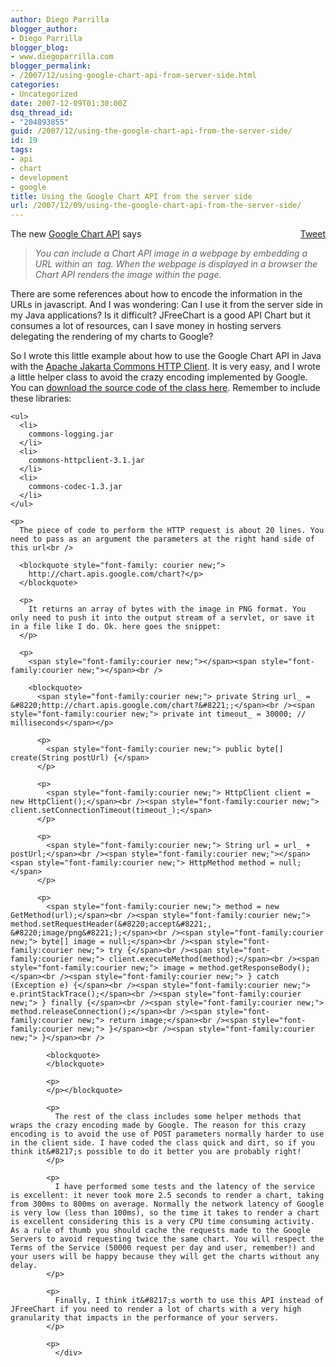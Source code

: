 ```yaml
---
author: Diego Parrilla
blogger_author:
- Diego Parrilla
blogger_blog:
- www.diegoparrilla.com
blogger_permalink:
- /2007/12/using-google-chart-api-from-server-side.html
categories:
- Uncategorized
date: 2007-12-09T01:30:00Z
dsq_thread_id:
- "204893855"
guid: /2007/12/using-the-google-chart-api-from-the-server-side/
id: 19
tags:
- api
- chart
- development
- google
title: Using the Google Chart API from the server side
url: /2007/12/09/using-the-google-chart-api-from-the-server-side/
---
```


<div style="float: right; margin-left: 10px;">
  <a href="https://twitter.com/share" class="twitter-share-button" data-via="nubeblog" data-hashtags="api,chart,development,google" data-count="vertical" data-url="/2007/12/09/using-the-google-chart-api-from-the-server-side/">Tweet</a>
</div>

<div xmlns="http://www.w3.org/1999/xhtml">
  The new <a href="http://code.google.com/apis/chart">Google Chart API</a> says<br /> 
  
  <blockquote>
    <span style="font-style: italic;">You can include a Chart API image in a webpage by embedding a URL within an <img /> tag. When the webpage is displayed in a browser the Chart API renders the image within the page.</span> </p>
  </blockquote>
  
  <p>
    There are some references about how to encode the information in the URLs in javascript. And I was wondering: Can I use it from the server side in my Java applications? Is it difficult? JFreeChart is a good API Chart but it consumes a lot of resources, can I save money in hosting servers delegating the rendering of my charts to Google?
  </p>
  
  <p>
    So I wrote this little example about how to use the Google Chart API in Java with the <a href="http://jakarta.apache.org/httpcomponents/httpclient-3.x/">Apache Jakarta Commons HTTP Client</a>. It is very easy, and I wrote a little helper class to avoid the crazy encoding implemented by Google. You can <a href="http://www.diegoparrilla.com/docs/GChartAPITest.java">download the source code of the class here</a>. Remember to include these libraries: 
    
    <ul>
      <li>
        commons-logging.jar
      </li>
      <li>
        commons-httpclient-3.1.jar
      </li>
      <li>
        commons-codec-1.3.jar
      </li>
    </ul>
    
    <p>
      The piece of code to perform the HTTP request is about 20 lines. You need to pass as an argument the parameters at the right hand side of this url<br /> 
      
      <blockquote style="font-family: courier new;">
        http://chart.apis.google.com/chart?</p>
      </blockquote>
      
      <p>
        It returns an array of bytes with the image in PNG format. You only need to push it into the output stream of a servlet, or save it in a file like I do. Ok. here goes the snippet:
      </p>
      
      <p>
        <span style="font-family:courier new;"></span><span style="font-family:courier new;"></span><br /> 
        
        <blockquote>
          <span style="font-family:courier new;"> private String url_ = &#8220;http://chart.apis.google.com/chart?&#8221;;</span><br /><span style="font-family:courier new;"> private int timeout_ = 30000; // milliseconds</span></p> 
          
          <p>
            <span style="font-family:courier new;"> public byte[] create(String postUrl) {</span>
          </p>
          
          <p>
            <span style="font-family:courier new;"> HttpClient client = new HttpClient();</span><br /><span style="font-family:courier new;"> client.setConnectionTimeout(timeout_);</span>
          </p>
          
          <p>
            <span style="font-family:courier new;"> String url = url_ + postUrl;</span><br /><span style="font-family:courier new;"></span><span style="font-family:courier new;"> HttpMethod method = null;</span>
          </p>
          
          <p>
            <span style="font-family:courier new;"> method = new GetMethod(url);</span><br /><span style="font-family:courier new;"> method.setRequestHeader(&#8220;accept&#8221;, &#8220;image/png&#8221;);</span><br /><span style="font-family:courier new;"> byte[] image = null;</span><br /><span style="font-family:courier new;"> try {</span><br /><span style="font-family:courier new;"> client.executeMethod(method);</span><br /><span style="font-family:courier new;"> image = method.getResponseBody();</span><br /><span style="font-family:courier new;"> } catch (Exception e) {</span><br /><span style="font-family:courier new;"> e.printStackTrace();</span><br /><span style="font-family:courier new;"> } finally {</span><br /><span style="font-family:courier new;"> method.releaseConnection();</span><br /><span style="font-family:courier new;"> return image;</span><br /><span style="font-family:courier new;"> }</span><br /><span style="font-family:courier new;"> }</span><br /> 
            
            <blockquote>
            </blockquote>
            
            <p>
            </p></blockquote> 
            
            <p>
              The rest of the class includes some helper methods that wraps the crazy encoding made by Google. The reason for this crazy encoding is to avoid the use of POST parameters normally harder to use in the client side. I have coded the class quick and dirt, so if you think it&#8217;s possible to do it better you are probably right!
            </p>
            
            <p>
              I have performed some tests and the latency of the service is excellent: it never took more 2.5 seconds to render a chart, taking from 300ms to 800ms on average. Normally the network latency of Google is very low (less than 100ms), so the time it takes to render a chart is excellent considering this is a very CPU time consuming activity. As a rule of thumb you should cache the requests made to the Google Servers to avoid requesting twice the same chart. You will respect the Terms of the Service (50000 request per day and user, remember!) and your users will be happy because they will get the charts without any delay.
            </p>
            
            <p>
              Finally, I think it&#8217;s worth to use this API instead of JFreeChart if you need to render a lot of charts with a very high granularity that impacts in the performance of your servers.
            </p>
            
            <p>
              </div>
